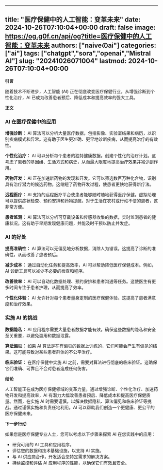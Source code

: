 
---
title: "医疗保健中的人工智能：变革未来"
date: 2024-10-26T07:10:04+00:00
draft: false
image: https://og.g0f.cn/api/og?title=医疗保健中的人工智能：变革未来
authors: ["naiveのai"]
categories: ["ai"]
tags: ["chatgpt","sora","openai","Mistral AI"]
slug: "20241026071004"
lastmod: 2024-10-26T07:10:04+00:00
---
**引言**

随着技术不断进步，人工智能 (AI) 正在彻底改变医疗保健行业。从增强诊断到个性化治疗，AI 已成为改善患者预后、降低成本和提高效率的强大工具。

**正文**

### AI 在医疗保健中的应用

**增强诊断：**
AI 算法可以分析大量医疗数据，包括影像、实验室结果和病历，以识别疾病模式和异常。这有助于医生更准确、更早地诊断疾病，从而提高治疗的有效性。

**个性化治疗：**
AI 可以分析每个患者的独特健康数据，创建个性化的治疗计划。这考虑了患者的基因组、生活方式和病史，从而最大限度地提高治疗效果并减少副作用。

**药物开发：**
AI 正在加速新药物的发现和开发。它可以筛选数百万种化合物，识别具有治疗潜力的候选药物。这缩短了药物开发过程，使患者更快地获得新疗法。

**远程医疗：**
AI 支持的远程医疗平台使患者能够随时随地获得医疗保健。虚拟助理可以提供症状检查、预约安排和药物提醒。对于生活在农村或行动不便的患者，这非常方便。

**患者监测：**
AI 算法可以分析可穿戴设备和传感器收集的数据，实时监测患者的健康状况。这有助于早期发现健康问题，并能及时干预以防止并发症。

### AI 的好处

**提高准确性：**
AI 算法可以无偏见地分析数据，消除人为错误。这提高了诊断的准确性，从而改善了患者预后。

**减少成本：**
通过自动化任务和提高效率，AI 可以帮助降低医疗保健成本。例如，AI 诊断工具可以减少不必要的检查和程序。

**改善效率：**
AI 可以自动化数据处理、预约安排和患者沟通等任务。这使医生有更多时间专注于患者护理，从而提高了效率。

**个性化体验：**
AI 允许针对每个患者量身定制的医疗保健体验。这提高了患者满意度和治疗效果。

### 实施 AI 的挑战

**数据隐私：**
AI 应用程序需要大量患者数据才能有效。确保这些数据的隐私和安全至关重要，以避免滥用和数据泄露。

**算法偏见：**
如果 AI 算法是在有偏见的数据上训练的，它们可能会产生有偏见的结果。这可能导致对某些患者群体的不公平治疗。

**临床验证：**
在医疗保健中实施 AI 之前，需要对算法进行彻底的临床验证。这确保它们准确、可靠且不会对患者造成任何伤害。

**结论**

人工智能正在成为医疗保健领域的变革力量。通过增强诊断、个性化治疗、加速药物开发和提高效率，AI 有潜力大幅改善患者预后、降低成本和提高医疗保健质量。然而，在实施 AI 时需要谨慎，以解决数据隐私、算法偏见和临床验证等挑战。通过谨慎实施和负责任地利用，AI 可以帮助我们创造一个更健康、更公平的医疗保健未来。

**下一步行动**

如果您是医疗保健专业人士，您可以考虑以下步骤来探索 AI 在您实践中的应用：

* 研究可用的 AI 工具和应用程序。
* 评估您的数据和技术基础设施，以支持 AI 实施。
* 与 AI 供应商合作，开发适合您特定需求的解决方案。
* 持续监控和评估 AI 应用程序的性能，以确保它们有效且安全。